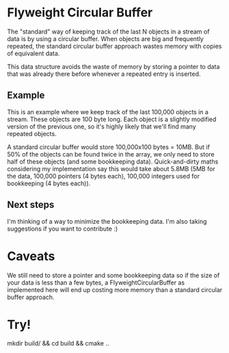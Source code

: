 # Flyweight Circular Buffer

The "standard" way of keeping track of the last N objects in a stream of data is by using a circular buffer. When objects are big and frequently repeated, the standard circular buffer approach wastes memory with copies of equivalent data. 

This data structure avoids the waste of memory by storing a pointer to data that was already there before whenever a repeated entry is inserted. 

## Example

This is an example where we keep track of the last 100,000 objects in a stream. These objects are 100 byte long. Each object is a slightly modified version of the previous one, so it's highly likely that we'll find many repeated objects.

A standard circular buffer would store 100,000x100 bytes = 10MB.
But if 50% of the objects can be found twice in the array, we only need to store half of these objects (and some bookkeeping data). Quick-and-dirty maths considering my implementation say this would take about 5.8MB (5MB for the data, 100,000 pointers (4 bytes each), 100,000 integers used for bookkeeping (4 bytes each)). 

## Next steps

I'm thinking of a way to minimize the bookkeeping data. I'm also taking suggestions if you want to contribute :) 

# Caveats

We still need to store a pointer and some bookkeeping data so if the size of your data is less than a few bytes, a FlyweightCircularBuffer as implemented here will end up costing more memory than a standard circular buffer approach.

# Try! 

mkdir build/ && cd build && cmake ..

